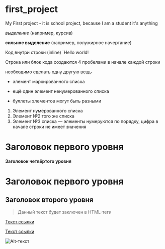 # first_project
My First project - it is school project, because I am a student
it's anything

*выделение* (например, курсив)

 **сильное выделение** (например, полужирное начертание)

 Код внутри строки (inline) `Hello world!

 Строка или блок кода создаются 4 пробелами в начале каждой строки

 необходимо сделать ~~одну~~ другую вещь

 * элемент маркированного списка
 - ещё один элемент ненумерованного списка
 + буллеты элементов могут быть разными
 1. Элемент нумерованного списка
 2. Элемент №2 того же списка
 9. Элемент №3 списка — элементы нумеруются по порядку, цифра в начале строки не имеет значения
 # Заголовок первого уровня
#### Заголовок четвёртого уровня
Заголовок первого уровня
========================
Заголовок второго уровня
------------------------
> Данный текст будет заключен в HTML-теги <blockquote></blockquote>

[Текст ссылки](адрес://ссылки.здесь "Заголовок ссылки")

[Текст ссылки][тег]

[тег]: адрес://ссылки.здесь "Заголовок ссылки"

![Alt-текст](адрес://ссылки.здесь "Заголовок изображения")